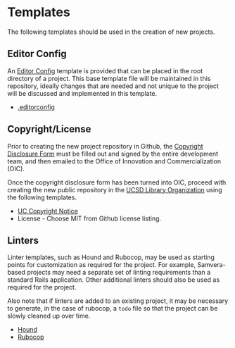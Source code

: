 # Templates

The following templates should be used in the creation of new projects.

## Editor Config
An [Editor Config][editor-config] template is provided that can be placed in the
root directory of a project. This base template file will be maintained in this
repository, ideally changes that are needed and not unique to the project will
be discussed and implemented in this template.

* [.editorconfig](.editorconfig)

## Copyright/License
Prior to creating the new project repository in Github, the [Copyright Disclosure Form][copyright]
must be filled out and signed by the entire development team, and then emailed
to the Office of Innovation and Commercialization (OIC).

Once the copyright disclosure form has been turned into OIC, proceed with
creating the new public repository in the [UCSD Library
Organization][ucsdlib] using the following templates.

* [UC Copyright Notice](UC_Copyright_Notice.txt)
* License - Choose MIT from Github license listing.

## Linters
Linter templates, such as Hound and Rubocop, may be used as starting points for
customization as required for the project. For example, Samvera-based projects
may need a separate set of linting requirements than a standard Rails
application. Other additional linters should also be used as required for the project.

Also note that if linters are added to an existing project, it may be necessary
to generate, in the case of rubocop, a `todo` file so that the project can be
slowly cleaned up over time.

* [Hound](.hound.yml)
* [Rubocop](.rubocop.yml)

[copyright]:http://invent.ucsd.edu/invent/researchers/reporting-new-innovation/copyright-disclosure-form/
[ucsdlib]:https://github.com/ucsdlib/
[editor-config]:https://editorconfig.org
